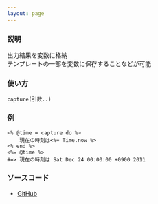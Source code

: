 ```yaml
---
layout: page
---
```


### 説明

出力結果を変数に格納  
テンプレートの一部を変数に保存することなどが可能

### 使い方

    capture(引数..)

### 例

    <% @time = capture do %>
        現在の時刻は<%= Time.now %>
    <% end %>
    <%= @time %>
    #=> 現在の時刻は Sat Dec 24 00:00:00 +0900 2011

### ソースコード

- [GitHub](https://github.com/rails/rails/blob/984c3ef2775781d47efa9f541ce570daa2434a80/actionview/lib/action_view/helpers/capture_helper.rb#L43)
